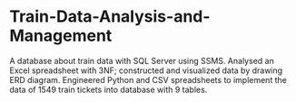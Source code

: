 # Train-Data-Analysis-and-Management
A database about train data with SQL Server using SSMS. Analysed an Excel spreadsheet with 3NF; constructed and visualized data by drawing ERD diagram. Engineered Python and CSV spreadsheets to implement the data of 1549 train tickets into database with 9 tables.
